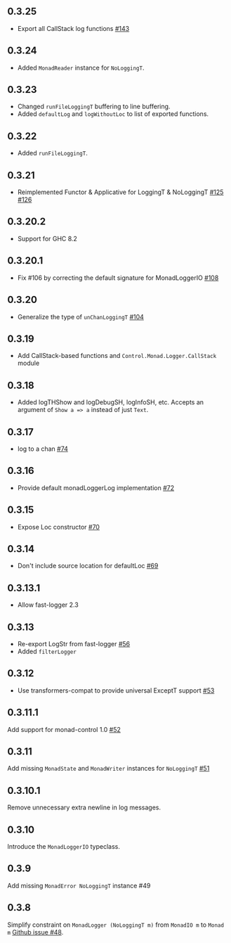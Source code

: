## 0.3.25

* Export all CallStack log functions [#143](https://github.com/kazu-yamamoto/logger/pull/143)

## 0.3.24
* Added `MonadReader` instance for `NoLoggingT`.

## 0.3.23
* Changed `runFileLoggingT` buffering to line buffering.
* Added `defaultLog` and `logWithoutLoc` to list of exported functions.

## 0.3.22
* Added `runFileLoggingT`.

## 0.3.21

* Reimplemented Functor & Applicative for LoggingT & NoLoggingT [#125](https://github.com/kazu-yamamoto/logger/issues/125) [#126](https://github.com/kazu-yamamoto/logger/pull/126)

## 0.3.20.2

* Support for GHC 8.2

## 0.3.20.1

* Fix #106 by correcting the default signature for MonadLoggerIO [#108](https://github.com/kazu-yamamoto/logger/pull/108)

## 0.3.20

* Generalize the type of `unChanLoggingT`
  [#104](https://github.com/kazu-yamamoto/logger/pull/104)

## 0.3.19

* Add CallStack-based functions and `Control.Monad.Logger.CallStack` module

## 0.3.18

* Added logTHShow and logDebugSH, logInfoSH, etc. Accepts an argument of `Show a => a` instead of just `Text`.

## 0.3.17

* log to a chan [#74](https://github.com/kazu-yamamoto/logger/pull/74)

## 0.3.16

* Provide default monadLoggerLog implementation [#72](https://github.com/kazu-yamamoto/logger/pull/72)

## 0.3.15

* Expose Loc constructor [#70](https://github.com/kazu-yamamoto/logger/pull/70)

## 0.3.14

* Don't include source location for defaultLoc [#69](https://github.com/kazu-yamamoto/logger/issues/69)

## 0.3.13.1

* Allow fast-logger 2.3

## 0.3.13

* Re-export LogStr from fast-logger [#56](https://github.com/kazu-yamamoto/logger/pull/56)
* Added `filterLogger`

## 0.3.12

* Use transformers-compat to provide universal ExceptT support [#53](https://github.com/kazu-yamamoto/logger/pull/53)

## 0.3.11.1

Add support for monad-control 1.0 [#52](https://github.com/kazu-yamamoto/logger/pull/52)

## 0.3.11

Add missing `MonadState` and `MonadWriter` instances for `NoLoggingT` [#51](https://github.com/kazu-yamamoto/logger/pull/51)

## 0.3.10.1

Remove unnecessary extra newline in log messages.

## 0.3.10

Introduce the `MonadLoggerIO` typeclass.

## 0.3.9

Add missing `MonadError NoLoggingT` instance #49

## 0.3.8

Simplify constraint on `MonadLogger (NoLoggingT m)` from `MonadIO m` to `Monad m` [Github issue #48](https://github.com/kazu-yamamoto/logger/issues/48).
